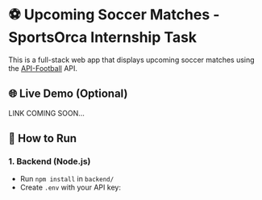 # ⚽ Upcoming Soccer Matches - SportsOrca Internship Task

This is a full-stack web app that displays upcoming soccer matches using the [API-Football](https://www.api-football.com/) API.

## 🌐 Live Demo (Optional)
LINK COMING SOON...

## 🚀 How to Run

### 1. Backend (Node.js)
- Run `npm install` in `backend/`
- Create `.env` with your API key:

